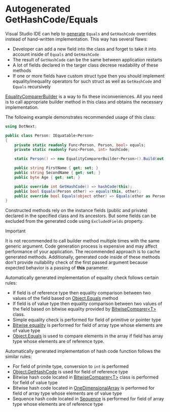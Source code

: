 Autogenerated GetHashCode/Equals
====
Visual Studio IDE can help to [generate](https://docs.microsoft.com/en-us/visualstudio/ide/reference/generate-equals-gethashcode-methods) `Equals` and `GetHashCode` overrides instead of hand-written implementation. This way has several flaws:
* Developer can add a new field into the class and forget to take it into account inside of `Equals` and `GetHashCode`
* The result of `GetHashCode` can be the same between application restarts
* A lot of fields declared in the targer class decrese readability of these methods
* If one or more fields have custom struct type then you should implement equality/inequality operators for such struct as well as `GetHashCode` and `Equals` recursively

[EqualityComparerBuilder](../../api/DotNext.EqualityComparerBuilder-1.yml) is a way to fix these inconveniences. All you need is to call appropriate builder method in this class and obtains the necessary implementation.

The following example demonstrates recommended usage of this class:

```csharp
using DotNext;

public class Person: IEquatable<Person>
{
    private static readonly Func<Person, Person, bool> equals;
    private static readonly Func<Person, int> hashCode;

    static Person() => new EqualityComparerBuilder<Person>().Build(out equals, out hashCode);

    public string FirstName { get; set; }
    public string SecondName { get; set; }
    public byte Age { get; set; }

    public override int GetHashCode() => hashCode(this);
    public bool Equals(Person other) => equals(this, other);
    public override bool Equals(object other) => Equals(other as Person);
}
```

Constructed methods rely on the instance fields (public and private) declared in the specified class and its ancestors. But some fields can be excluded from the generated code using `ExcludedFields` property.

> [!IMPORTANT]
> It is not recommended to call builder method multiple times with the same generic argument. Code generation process is expensive and may affect performance of your application. The recommended approach is to cache generated methods. Additionally, generated code inside of these methods don't provide nullability check of the first passed argument because expected behavior is a passing of **this** parameter. 

Automatically generated implementation of equality check follows certain rules:
* If field is of reference type then equality comparison between two values of the field based on [Object.Equals](https://docs.microsoft.com/en-us/dotnet/api/system.object.equals) method
* If field is of value type then equality comparison between two values of the field based on bitwise equality provided by [BitwiseComparer&lt;T&gt;](../../api/DotNext.BitwiseComparer-1.yml) class.
* Simple equality check is performed for field of primitive or pointer type
* [Bitwise equality](../../api/DotNext.OneDimensionalArray.yml) is performed for field of array type whose elements are of value type
* [Object.Equals](https://docs.microsoft.com/en-us/dotnet/api/system.object.equals) is used to compare elements in the array if field has array type whose elements are of reference type.

Automatically generated implementation of hash code function follows the similar rules:
* For field of primite type, conversion to `int` is performed
* [Object.GetHashCode](https://docs.microsoft.com/en-us/dotnet/api/system.object.gethashcode) is used for field of reference type
* Bitwise hash code located in [BitwiseComparer&lt;T&gt;](../../api/DotNext.BitwiseComparer-1.yml) class is performed for field of value type
* Bitwise hash code located in [OneDimensionalArray](../../api/DotNext.OneDimensionalArray.yml) is performed for field of array type whose elements are of value type
* Sequence hash code located in [Sequence](../../api/DotNext.Sequence.yml) is performed for field of array type whose elements are of reference type